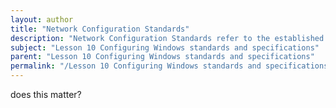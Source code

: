 ```yaml
---
layout: author
title: "Network Configuration Standards"
description: "Network Configuration Standards refer to the established guidelines and protocols that ensure consistent and secure network setup and management across devices and systems. These standards help ensure proper connectivity, compatibility, and security across diverse network environments. Key aspects include IP addressing schemes, subnetting practices, VLAN configurations, DNS settings, and adherence to best practices for network security and performance. Understanding and implementing these standards is crucial for IT professionals to maintain effective and efficient network operations."
subject: "Lesson 10 Configuring Windows standards and specifications"
parent: "Lesson 10 Configuring Windows standards and specifications"
permalink: "/Lesson 10 Configuring Windows standards and specifications/Network Configuration Standards/"
---
```


does this matter?
